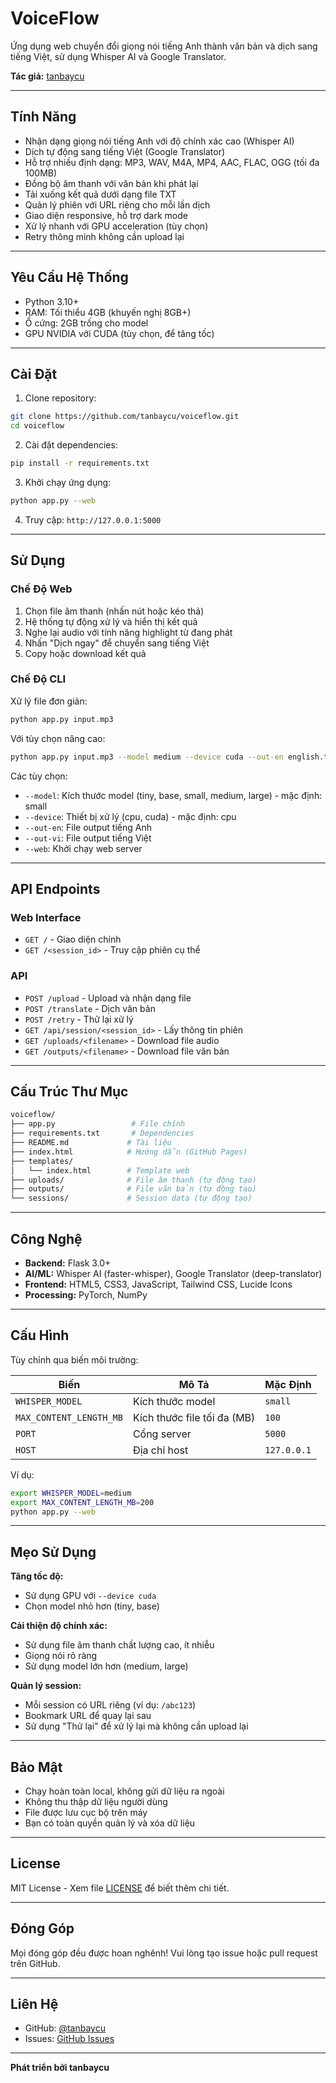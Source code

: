 # VoiceFlow

Ứng dụng web chuyển đổi giọng nói tiếng Anh thành văn bản và dịch sang tiếng Việt, sử dụng Whisper AI và Google Translator.

**Tác giả:** [tanbaycu](https://github.com/tanbaycu)

---

## Tính Năng

- Nhận dạng giọng nói tiếng Anh với độ chính xác cao (Whisper AI)
- Dịch tự động sang tiếng Việt (Google Translator)
- Hỗ trợ nhiều định dạng: MP3, WAV, M4A, MP4, AAC, FLAC, OGG (tối đa 100MB)
- Đồng bộ âm thanh với văn bản khi phát lại
- Tải xuống kết quả dưới dạng file TXT
- Quản lý phiên với URL riêng cho mỗi lần dịch
- Giao diện responsive, hỗ trợ dark mode
- Xử lý nhanh với GPU acceleration (tùy chọn)
- Retry thông minh không cần upload lại

---

## Yêu Cầu Hệ Thống

- Python 3.10+
- RAM: Tối thiểu 4GB (khuyến nghị 8GB+)
- Ổ cứng: 2GB trống cho model
- GPU NVIDIA với CUDA (tùy chọn, để tăng tốc)

---

## Cài Đặt

1. Clone repository:
```bash
git clone https://github.com/tanbaycu/voiceflow.git
cd voiceflow
```

2. Cài đặt dependencies:
```bash
pip install -r requirements.txt
```

3. Khởi chạy ứng dụng:
```bash
python app.py --web
```

4. Truy cập: `http://127.0.0.1:5000`

---

## Sử Dụng

### Chế Độ Web

1. Chọn file âm thanh (nhấn nút hoặc kéo thả)
2. Hệ thống tự động xử lý và hiển thị kết quả
3. Nghe lại audio với tính năng highlight từ đang phát
4. Nhấn "Dịch ngay" để chuyển sang tiếng Việt
5. Copy hoặc download kết quả

### Chế Độ CLI

Xử lý file đơn giản:
```bash
python app.py input.mp3
```

Với tùy chọn nâng cao:
```bash
python app.py input.mp3 --model medium --device cuda --out-en english.txt --out-vi vietnamese.txt
```

Các tùy chọn:
- `--model`: Kích thước model (tiny, base, small, medium, large) - mặc định: small
- `--device`: Thiết bị xử lý (cpu, cuda) - mặc định: cpu
- `--out-en`: File output tiếng Anh
- `--out-vi`: File output tiếng Việt
- `--web`: Khởi chạy web server

---

## API Endpoints

### Web Interface
- `GET /` - Giao diện chính
- `GET /<session_id>` - Truy cập phiên cụ thể

### API
- `POST /upload` - Upload và nhận dạng file
- `POST /translate` - Dịch văn bản
- `POST /retry` - Thử lại xử lý
- `GET /api/session/<session_id>` - Lấy thông tin phiên
- `GET /uploads/<filename>` - Download file audio
- `GET /outputs/<filename>` - Download file văn bản

---

## Cấu Trúc Thư Mục

```bash
voiceflow/
├── app.py                 # File chính
├── requirements.txt       # Dependencies
├── README.md             # Tài liệu
├── index.html            # Hướng dẫn (GitHub Pages)
├── templates/
│   └── index.html        # Template web
├── uploads/              # File âm thanh (tự động tạo)
├── outputs/              # File văn bản (tự động tạo)
└── sessions/             # Session data (tự động tạo)
```

---

## Công Nghệ

- **Backend:** Flask 3.0+
- **AI/ML:** Whisper AI (faster-whisper), Google Translator (deep-translator)
- **Frontend:** HTML5, CSS3, JavaScript, Tailwind CSS, Lucide Icons
- **Processing:** PyTorch, NumPy

---

## Cấu Hình

Tùy chỉnh qua biến môi trường:

| Biến | Mô Tả | Mặc Định |
|------|-------|----------|
| `WHISPER_MODEL` | Kích thước model | `small` |
| `MAX_CONTENT_LENGTH_MB` | Kích thước file tối đa (MB) | `100` |
| `PORT` | Cổng server | `5000` |
| `HOST` | Địa chỉ host | `127.0.0.1` |

Ví dụ:
```bash
export WHISPER_MODEL=medium
export MAX_CONTENT_LENGTH_MB=200
python app.py --web
```

---

## Mẹo Sử Dụng

**Tăng tốc độ:**
- Sử dụng GPU với `--device cuda`
- Chọn model nhỏ hơn (tiny, base)

**Cải thiện độ chính xác:**
- Sử dụng file âm thanh chất lượng cao, ít nhiễu
- Giọng nói rõ ràng
- Sử dụng model lớn hơn (medium, large)

**Quản lý session:**
- Mỗi session có URL riêng (ví dụ: `/abc123`)
- Bookmark URL để quay lại sau
- Sử dụng "Thử lại" để xử lý lại mà không cần upload lại

---

## Bảo Mật

- Chạy hoàn toàn local, không gửi dữ liệu ra ngoài
- Không thu thập dữ liệu người dùng
- File được lưu cục bộ trên máy
- Bạn có toàn quyền quản lý và xóa dữ liệu

---

## License

MIT License - Xem file [LICENSE](LICENSE) để biết thêm chi tiết.

---

## Đóng Góp

Mọi đóng góp đều được hoan nghênh! Vui lòng tạo issue hoặc pull request trên GitHub.

---

## Liên Hệ

- GitHub: [@tanbaycu](https://github.com/tanbaycu)
- Issues: [GitHub Issues](https://github.com/tanbaycu/voiceflow/issues)

---

**Phát triển bởi tanbaycu**

